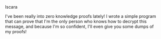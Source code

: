 Iscara

I've been really into zero knowledge proofs lately! I wrote a simple program that can prove that I'm the only person who knows how to decrypt this message, and because I'm so confident, I'll even give you some dumps of my proofs!
